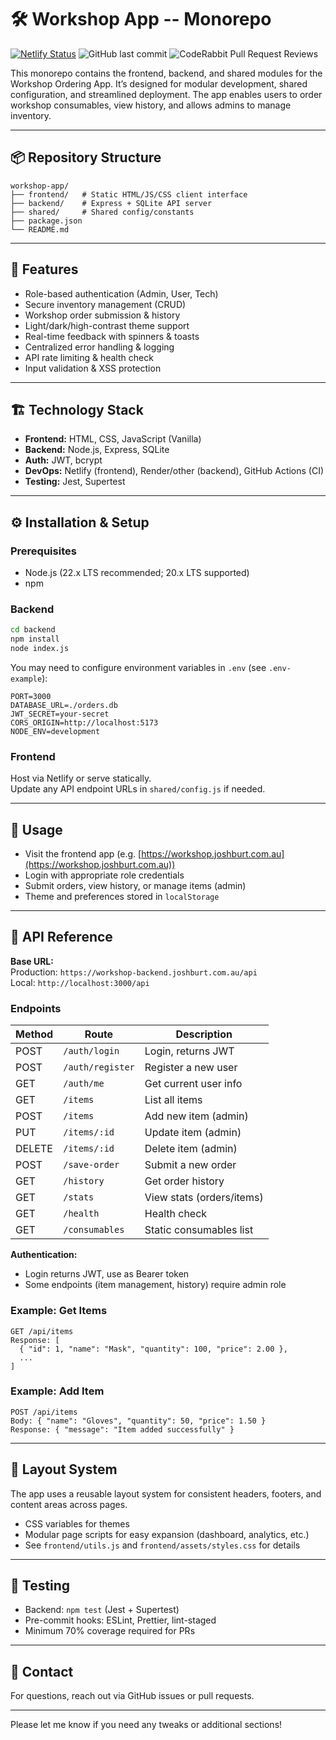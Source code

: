 # 🛠 Workshop App -- Monorepo

[![Netlify Status](https://api.netlify.com/api/v1/badges/f4beb07c-7307-436f-879a-d9a8167934dd/deploy-status)](https://app.netlify.com/projects/workshop-order/deploys)
![GitHub last commit](https://img.shields.io/github/last-commit/SmokeHound/workshop-app)
![CodeRabbit Pull Request Reviews](https://img.shields.io/coderabbit/prs/github/SmokeHound/workshop-app?label=CodeRabbit+Reviews)

This monorepo contains the frontend, backend, and shared modules for the Workshop Ordering App. It’s designed for modular development, shared configuration, and streamlined deployment. The app enables users to order workshop consumables, view history, and allows admins to manage inventory.

---

## 📦 Repository Structure

```plaintext
workshop-app/
├── frontend/   # Static HTML/JS/CSS client interface
├── backend/    # Express + SQLite API server
├── shared/     # Shared config/constants
├── package.json
└── README.md
```

---

## 🚀 Features

- Role-based authentication (Admin, User, Tech)
- Secure inventory management (CRUD)
- Workshop order submission & history
- Light/dark/high-contrast theme support
- Real-time feedback with spinners & toasts
- Centralized error handling & logging
- API rate limiting & health check
- Input validation & XSS protection

---

## 🏗 Technology Stack

- **Frontend:** HTML, CSS, JavaScript (Vanilla)
- **Backend:** Node.js, Express, SQLite
- **Auth:** JWT, bcrypt
- **DevOps:** Netlify (frontend), Render/other (backend), GitHub Actions (CI)
- **Testing:** Jest, Supertest

---

## ⚙️ Installation & Setup

### Prerequisites

- Node.js (22.x LTS recommended; 20.x LTS supported)
- npm

### Backend

```bash
cd backend
npm install
node index.js
```

You may need to configure environment variables in `.env` (see `.env-example`):

```env
PORT=3000
DATABASE_URL=./orders.db
JWT_SECRET=your-secret
CORS_ORIGIN=http://localhost:5173
NODE_ENV=development
```

### Frontend

Host via Netlify or serve statically.  
Update any API endpoint URLs in `shared/config.js` if needed.

---

## 📄 Usage

- Visit the frontend app (e.g. [https://workshop.joshburt.com.au](https://workshop.joshburt.com.au))
- Login with appropriate role credentials
- Submit orders, view history, or manage items (admin)
- Theme and preferences stored in `localStorage`

---

## 🔌 API Reference

**Base URL:**  
Production: `https://workshop-backend.joshburt.com.au/api`  
Local: `http://localhost:3000/api`

### Endpoints

| Method | Route                | Description                    |
|--------|----------------------|--------------------------------|
| POST   | `/auth/login`        | Login, returns JWT             |
| POST   | `/auth/register`     | Register a new user            |
| GET    | `/auth/me`           | Get current user info          |
| GET    | `/items`             | List all items                 |
| POST   | `/items`             | Add new item (admin)           |
| PUT    | `/items/:id`         | Update item (admin)            |
| DELETE | `/items/:id`         | Delete item (admin)            |
| POST   | `/save-order`        | Submit a new order             |
| GET    | `/history`           | Get order history              |
| GET    | `/stats`             | View stats (orders/items)      |
| GET    | `/health`            | Health check                   |
| GET    | `/consumables`       | Static consumables list        |

**Authentication:**  
- Login returns JWT, use as Bearer token  
- Some endpoints (item management, history) require admin role

### Example: Get Items

```http
GET /api/items
Response: [
  { "id": 1, "name": "Mask", "quantity": 100, "price": 2.00 },
  ...
]
```

### Example: Add Item

```http
POST /api/items
Body: { "name": "Gloves", "quantity": 50, "price": 1.50 }
Response: { "message": "Item added successfully" }
```

---

## 🎨 Layout System

The app uses a reusable layout system for consistent headers, footers, and content areas across pages.  
- CSS variables for themes  
- Modular page scripts for easy expansion (dashboard, analytics, etc.)  
- See `frontend/utils.js` and `frontend/assets/styles.css` for details

---

## 🧪 Testing

- Backend: `npm test` (Jest + Supertest)
- Pre-commit hooks: ESLint, Prettier, lint-staged
- Minimum 70% coverage required for PRs

---

## 💬 Contact

For questions, reach out via GitHub issues or pull requests.

---

Please let me know if you need any tweaks or additional sections!